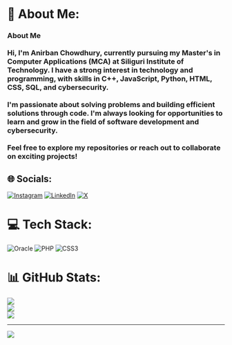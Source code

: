 # 💫 About Me:
### About Me<br><br>Hi, I'm Anirban Chowdhury, currently pursuing my Master's in Computer Applications (MCA) at Siliguri Institute of Technology. I have a strong interest in technology and programming, with skills in C++, JavaScript, Python, HTML, CSS, SQL, and cybersecurity.<br><br>I'm passionate about solving problems and building efficient solutions through code. I'm always looking for opportunities to learn and grow in the field of software development and cybersecurity.<br><br>Feel free to explore my repositories or reach out to collaborate on exciting projects!<br>


## 🌐 Socials:
[![Instagram](https://img.shields.io/badge/Instagram-%23E4405F.svg?logo=Instagram&logoColor=white)](https://instagram.com/https://www.instagram.com/the._.banbeyond?igsh=MW56ZXM5OW40aXgxaQ==) [![LinkedIn](https://img.shields.io/badge/LinkedIn-%230077B5.svg?logo=linkedin&logoColor=white)](https://linkedin.com/in/https://www.linkedin.com/in/anirban-chowdhury-601535252/) [![X](https://img.shields.io/badge/X-black.svg?logo=X&logoColor=white)](https://x.com/https://x.com/Anirban70550326) 

# 💻 Tech Stack:
![Oracle](https://img.shields.io/badge/Oracle-F80000?style=for-the-badge&logo=oracle&logoColor=white) ![PHP](https://img.shields.io/badge/php-%23777BB4.svg?style=for-the-badge&logo=php&logoColor=white) ![CSS3](https://img.shields.io/badge/css3-%231572B6.svg?style=for-the-badge&logo=css3&logoColor=white)
# 📊 GitHub Stats:
![](https://github-readme-stats.vercel.app/api?username=anirban-77&theme=holi&hide_border=false&include_all_commits=false&count_private=false)<br/>
![](https://github-readme-streak-stats.herokuapp.com/?user=anirban-77&theme=holi&hide_border=false)<br/>
![](https://github-readme-stats.vercel.app/api/top-langs/?username=anirban-77&theme=holi&hide_border=false&include_all_commits=false&count_private=false&layout=compact)

---
[![](https://visitcount.itsvg.in/api?id=anirban-77&icon=0&color=0)](https://visitcount.itsvg.in)

<!-- Proudly created with GPRM ( https://gprm.itsvg.in ) -->
